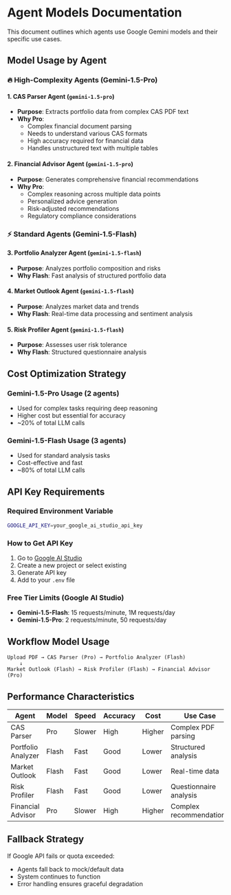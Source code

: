 # Agent Models Documentation

This document outlines which agents use Google Gemini models and their specific use cases.

## Model Usage by Agent

### 🔥 **High-Complexity Agents (Gemini-1.5-Pro)**

#### 1. **CAS Parser Agent** (`gemini-1.5-pro`)
- **Purpose**: Extracts portfolio data from complex CAS PDF text
- **Why Pro**: 
  - Complex financial document parsing
  - Needs to understand various CAS formats
  - High accuracy required for financial data
  - Handles unstructured text with multiple tables

#### 2. **Financial Advisor Agent** (`gemini-1.5-pro`)
- **Purpose**: Generates comprehensive financial recommendations
- **Why Pro**:
  - Complex reasoning across multiple data points
  - Personalized advice generation
  - Risk-adjusted recommendations
  - Regulatory compliance considerations

### ⚡ **Standard Agents (Gemini-1.5-Flash)**

#### 3. **Portfolio Analyzer Agent** (`gemini-1.5-flash`)
- **Purpose**: Analyzes portfolio composition and risks
- **Why Flash**: Fast analysis of structured portfolio data

#### 4. **Market Outlook Agent** (`gemini-1.5-flash`)
- **Purpose**: Analyzes market data and trends
- **Why Flash**: Real-time data processing and sentiment analysis

#### 5. **Risk Profiler Agent** (`gemini-1.5-flash`)
- **Purpose**: Assesses user risk tolerance
- **Why Flash**: Structured questionnaire analysis

## Cost Optimization Strategy

### **Gemini-1.5-Pro Usage** (2 agents)
- Used for complex tasks requiring deep reasoning
- Higher cost but essential for accuracy
- ~20% of total LLM calls

### **Gemini-1.5-Flash Usage** (3 agents)
- Used for standard analysis tasks
- Cost-effective and fast
- ~80% of total LLM calls

## API Key Requirements

### **Required Environment Variable**
```bash
GOOGLE_API_KEY=your_google_ai_studio_api_key
```

### **How to Get API Key**
1. Go to [Google AI Studio](https://aistudio.google.com/)
2. Create a new project or select existing
3. Generate API key
4. Add to your `.env` file

### **Free Tier Limits** (Google AI Studio)
- **Gemini-1.5-Flash**: 15 requests/minute, 1M requests/day
- **Gemini-1.5-Pro**: 2 requests/minute, 50 requests/day

## Workflow Model Usage

```
Upload PDF → CAS Parser (Pro) → Portfolio Analyzer (Flash) 
    ↓
Market Outlook (Flash) → Risk Profiler (Flash) → Financial Advisor (Pro)
```

## Performance Characteristics

| Agent | Model | Speed | Accuracy | Cost | Use Case |
|-------|-------|-------|----------|------|-----------|
| CAS Parser | Pro | Slower | High | Higher | Complex PDF parsing |
| Portfolio Analyzer | Flash | Fast | Good | Lower | Structured analysis |
| Market Outlook | Flash | Fast | Good | Lower | Real-time data |
| Risk Profiler | Flash | Fast | Good | Lower | Questionnaire analysis |
| Financial Advisor | Pro | Slower | High | Higher | Complex recommendations |

## Fallback Strategy

If Google API fails or quota exceeded:
- Agents fall back to mock/default data
- System continues to function
- Error handling ensures graceful degradation